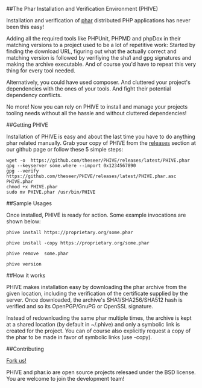 
##The Phar Installation and Verification Environment (PHIVE) 

Installation and verification of [phar](http://php.net/phar) distributed PHP applications has never been this easy!

Adding all the required tools like PHPUnit, PHPMD and phpDox in their matching versions to a project used to be a lot of
repetitive work: Started by finding the download URL, figuring out what the actually correct and matching version is
followed by verifiying the sha1 and gpg signatures and making the archive executable. And of course you'd have to repeat
this very thing for every tool needed.
 
Alternatively, you could have used composer. And cluttered your project's dependencies with the ones of your
tools. And fight their potential dependency conflicts. 

No more! Now you can rely on PHIVE to install and manage your projects tooling needs without all the hassle and without
cluttered dependencies!

##Getting PHIVE

Installation of PHIVE is easy and about the last time you have to do anything phar related manually.
Grab your copy of PHIVE from the [releases](https://github.com/theseer/PHIVE/releases) section at our github page or
follow these 5 simple steps:

    wget -o  https://github.com/theseer/PHIVE/releases/latest/PHIVE.phar
    gpg --keyserver some.where --import 0x1234567890
    gpg --verify https://github.com/theseer/PHIVE/releases/latest/PHIVE.phar.asc PHIVE.phar
    chmod +x PHIVE.phar
    sudo mv PHIVE.phar /usr/bin/PHIVE

##Sample Usages

Once installed, PHIVE is ready for action. Some example invocations are shown below:
    
    phive install https://proprietary.org/some.phar 

    phive install -copy https://proprietary.org/some.phar
     
    phive remove  some.phar
    
    phive version

 
##How it works

PHIVE makes installation easy by downloading the phar archive from the given location, including the verification of
the certificate supplied by the server. Once downloaded, the archive's SHA1/SHA256/SHA512 hash is verified and so its
OpenPGP/GnuPG or OpenSSL signature.

Instead of redownloading the same phar multiple times, the archive is kept at a shared location (by default in ~/.phive)
and only a symbolic link is created for the project. You can of course also explicitly request a copy of the phar to
be made in favor of symbolic links (use -copy).

##Contributing

[Fork us!](https://github.com/phar-io/phive)

PHIVE and phar.io are open source projects relesaed under the BSD license. You are welcome to join the development
team!  

